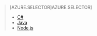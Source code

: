 > [AZURE.SELECTOR]AZURE.SELECTOR]
> 
> * [C#](../articles/iot-hub-csharp-csharp-getstarted.md)
> * [Java](../articles/iot-hub-java-java-getstarted.md)
> * [Node.js](../articles/iot-hub-node-node-getstarted.md)
> 
> 
